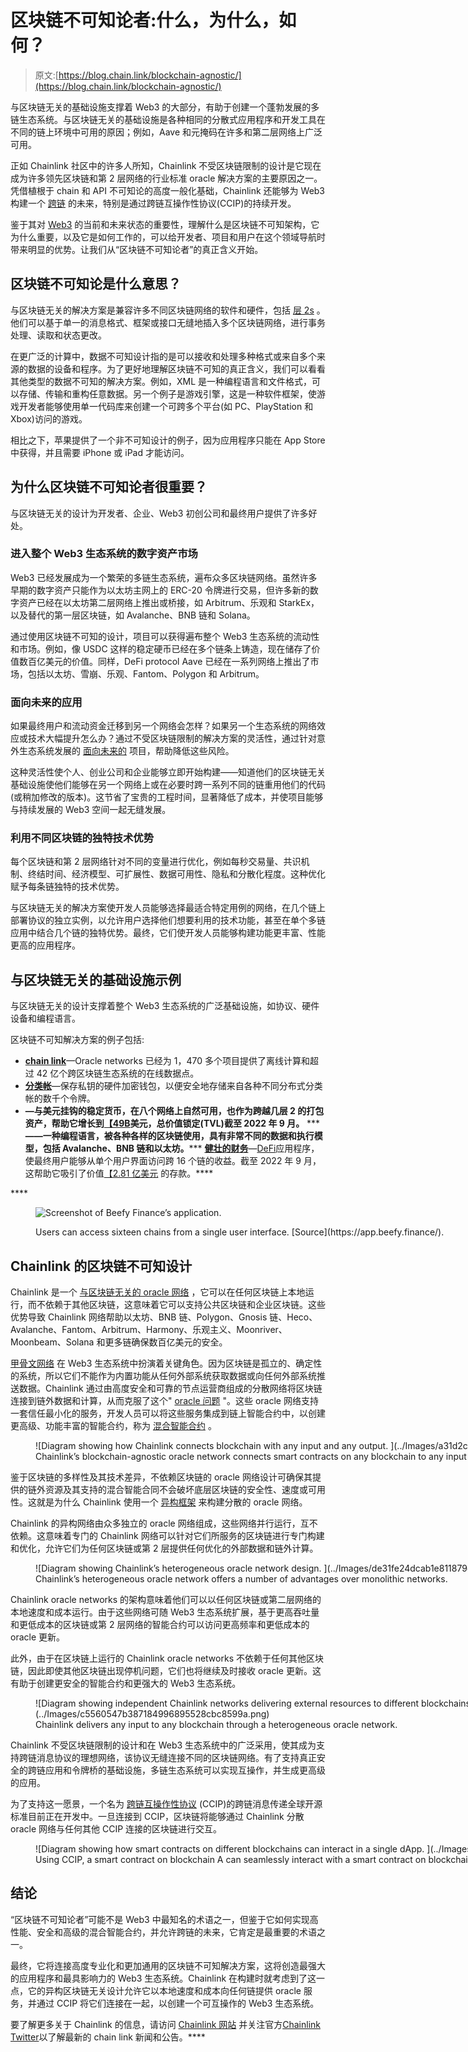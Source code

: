 # 区块链不可知论者:什么，为什么，如何？

> 原文:[https://blog.chain.link/blockchain-agnostic/](https://blog.chain.link/blockchain-agnostic/)

与区块链无关的基础设施支撑着 Web3 的大部分，有助于创建一个蓬勃发展的多链生态系统。与区块链无关的基础设施是各种相同的分散式应用程序和开发工具在不同的链上环境中可用的原因；例如，Aave 和元掩码在许多[](https://blog.chain.link/what-is-blockchain/)和第二层网络上广泛可用。

正如 Chainlink 社区中的许多人所知，Chainlink 不受区块链限制的设计是它现在成为许多领先区块链和第 2 层网络的行业标准 oracle 解决方案的主要原因之一。凭借植根于 chain 和 API 不可知论的高度一般化基础，Chainlink 还能够为 Web3 构建一个 [跨链](https://chain.link/cross-chain) 的未来，特别是通过跨链互操作性协议(CCIP)的持续开发。

鉴于其对 [Web3](https://chain.link/education/web3) 的当前和未来状态的重要性，理解什么是区块链不可知架构，它为什么重要，以及它是如何工作的，可以给开发者、项目和用户在这个领域导航时带来明显的优势。让我们从“区块链不可知论者”的真正含义开始。

## 区块链不可知论是什么意思？

与区块链无关的解决方案是兼容许多不同区块链网络的软件和硬件，包括 [层 2s](https://blog.chain.link/what-is-a-layer-2/) 。他们可以基于单一的消息格式、框架或接口无缝地插入多个区块链网络，进行事务处理、读取和状态更改。

在更广泛的计算中，数据不可知设计指的是可以接收和处理多种格式或来自多个来源的数据的设备和程序。为了更好地理解区块链不可知的真正含义，我们可以看看其他类型的数据不可知的解决方案。例如，XML 是一种编程语言和文件格式，可以存储、传输和重构任意数据。另一个例子是游戏引擎，这是一种软件框架，使游戏开发者能够使用单一代码库来创建一个可跨多个平台(如 PC、PlayStation 和 Xbox)访问的游戏。

相比之下，苹果提供了一个非不可知设计的例子，因为应用程序只能在 App Store 中获得，并且需要 iPhone 或 iPad 才能访问。

## 为什么区块链不可知论者很重要？

与区块链无关的设计为开发者、企业、Web3 初创公司和最终用户提供了许多好处。

### 进入整个 Web3 生态系统的数字资产市场

Web3 已经发展成为一个繁荣的多链生态系统，遍布众多区块链网络。虽然许多早期的数字资产只能作为以太坊主网上的 ERC-20 令牌进行交易，但许多新的数字资产已经在以太坊第二层网络上推出或桥接，如 Arbitrum、乐观和 StarkEx，以及替代的第一层区块链，如 Avalanche、BNB 链和 Solana。

通过使用区块链不可知的设计，项目可以获得遍布整个 Web3 生态系统的流动性和市场。例如，像 USDC 这样的稳定硬币已经在多个链条上铸造，现在储存了价值数百亿美元的价值。同样，DeFi protocol Aave 已经在一系列网络上推出了市场，包括以太坊、雪崩、乐观、Fantom、Polygon 和 Arbitrum。

### 面向未来的应用

如果最终用户和流动资金迁移到另一个网络会怎样？如果另一个生态系统的网络效应或技术大幅提升怎么办？通过不受区块链限制的解决方案的灵活性，通过针对意外生态系统发展的 [面向未来的](https://chain.link/resources/enterprise-blockchain-strategy) 项目，帮助降低这些风险。

这种灵活性使个人、创业公司和企业能够立即开始构建——知道他们的区块链无关基础设施使他们能够在另一个网络上或在必要时跨一系列不同的链重用他们的代码(或稍加修改的版本)。这节省了宝贵的工程时间，显著降低了成本，并使项目能够与持续发展的 Web3 空间一起无缝发展。

### 利用不同区块链的独特技术优势

每个区块链和第 2 层网络针对不同的变量进行优化，例如每秒交易量、共识机制、终结时间、经济模型、可扩展性、数据可用性、隐私和分散化程度。这种优化赋予每条链独特的技术优势。

与区块链无关的解决方案使开发人员能够选择最适合特定用例的网络，在几个链上部署协议的独立实例，以允许用户选择他们想要利用的技术功能，甚至在单个多链应用中结合几个链的独特优势。最终，它们使开发人员能够构建功能更丰富、性能更高的应用程序。

## 与区块链无关的基础设施示例

与区块链无关的设计支撑着整个 Web3 生态系统的广泛基础设施，如协议、硬件设备和编程语言。

区块链不可知解决方案的例子包括:

*   [**chain link**](https://chain.link/)—Oracle networks 已经为 1，470 多个项目提供了离线计算和超过 42 亿个跨区块链生态系统的在线数据点。
*   [**分类帐**](https://www.ledger.com/)—保存私钥的硬件加密钱包，以便安全地存储来自各种不同分布式分类帐的数千个令牌。
*   [](https://www.circle.com/en/usdc)**—与美元挂钩的稳定货币，在八个网络上自然可用，也作为跨越几层 2 的打包资产，帮助它增长到[【49B](https://defillama.com/stablecoin/usd-coin)美元，总价值锁定(TVL)截至 2022 年 9 月。**
***   [](https://soliditylang.org/)**——一种编程语言，被各种各样的区块链使用，具有非常不同的数据和执行模型，包括 Avalanche、BNB 链和以太坊。*****   [**健壮的财务**](https://app.beefy.finance/)—[DeFi](https://chain.link/education/defi)应用程序，使最终用户能够从单个用户界面访问跨 16 个链的收益。截至 2022 年 9 月，这帮助它吸引了价值[【2.81 亿美元](https://defillama.com/protocol/beefy) 的存款。**** 

 ****<figure id="attachment_4523" aria-describedby="caption-attachment-4523" style="width: 929px" class="wp-caption aligncenter">![Screenshot of Beefy Finance’s application.](../Images/be9688b64ff07f0557d008bb2adaea1d.png)

<figcaption id="caption-attachment-4523" class="wp-caption-text">Users can access sixteen chains from a single user interface. [Source](https://app.beefy.finance/).</figcaption>

</figure>

## Chainlink 的区块链不可知设计

Chainlink 是一个 [与区块链无关的 oracle 网络](https://blog.chain.link/chainlinks-blockchain-agnostic-design/) ，它可以在任何区块链上本地运行，而不依赖于其他区块链，这意味着它可以支持公共区块链和企业区块链。这些优势导致 Chainlink 网络帮助以太坊、BNB 链、Polygon、Gnosis 链、Heco、Avalanche、Fantom、Arbitrum、Harmony、乐观主义、Moonriver、Moonbeam、Solana 和更多链确保数百亿美元的安全。

[甲骨文网络](https://chain.link/education/blockchain-oracles) 在 Web3 生态系统中扮演着关键角色。因为区块链是孤立的、确定性的系统，所以它们不能作为内置功能从任何外部系统获取数据或向任何外部系统推送数据。Chainlink 通过由高度安全和可靠的节点运营商组成的分散网络将区块链连接到链外数据和计算，从而克服了这个" [oracle 问题](https://blog.chain.link/what-is-the-blockchain-oracle-problem/) "。这些 oracle 网络支持一套信任最小化的服务，开发人员可以将这些服务集成到链上智能合约中，以创建更高级、功能丰富的智能合约，称为 [混合智能合约](https://blog.chain.link/hybrid-smart-contracts-explained/) 。

<figure id="attachment_4524" aria-describedby="caption-attachment-4524" style="width: 1024px" class="wp-caption aligncenter">![Diagram showing how Chainlink connects blockchain with any input and any output. ](../Images/a31d2c9be7d35d887cf930fd131f9aa3.png)

<figcaption id="caption-attachment-4524" class="wp-caption-text">Chainlink’s blockchain-agnostic oracle network connects smart contracts on any blockchain to any input and output.</figcaption>

</figure>

鉴于区块链的多样性及其技术差异，不依赖区块链的 oracle 网络设计可确保其提供的链外资源及其支持的混合智能合同不会破坏底层区块链的安全性、速度或可用性。这就是为什么 Chainlink 使用一个 [异构框架](https://blog.chain.link/how-chainlink-supports-any-off-chain-data-resource-and-computation/) 来构建分散的 oracle 网络。

Chainlink 的异构网络由众多独立的 oracle 网络组成，这些网络并行运行，互不依赖。这意味着专门的 Chainlink 网络可以针对它们所服务的区块链进行专门构建和优化，允许它们为任何区块链或第 2 层提供任何优化的外部数据和链外计算。 

<figure id="attachment_1615" aria-describedby="caption-attachment-1615" style="width: 1024px" class="wp-caption aligncenter">![Diagram showing Chainlink’s heterogeneous oracle network design. ](../Images/de31fe24dcab1e811879d7ccb436c286.png)

<figcaption id="caption-attachment-1615" class="wp-caption-text">Chainlink’s heterogeneous oracle network offers a number of advantages over monolithic networks.</figcaption>

</figure>

Chainlink oracle networks 的架构意味着他们可以以任何区块链或第二层网络的本地速度和成本运行。由于这些网络可随 Web3 生态系统扩展，基于更高吞吐量和更低成本的区块链或第 2 层网络的智能合约可以访问更高频率和更低成本的 oracle 更新。

此外，由于在区块链上运行的 Chainlink oracle networks 不依赖于任何其他区块链，因此即使其他区块链出现停机问题，它们也将继续及时接收 oracle 更新。这有助于创建更安全的智能合约和更强大的 Web3 生态系统。

<figure id="attachment_4527" aria-describedby="caption-attachment-4527" style="width: 1024px" class="wp-caption aligncenter">![Diagram showing independent Chainlink networks delivering external resources to different blockchains.](../Images/c5560547b387184996895528cbc8599a.png)

<figcaption id="caption-attachment-4527" class="wp-caption-text">Chainlink delivers any input to any blockchain through a heterogeneous oracle network.</figcaption>

</figure>

Chainlink 不受区块链限制的设计和在 Web3 生态系统中的广泛采用，使其成为支持跨链消息协议的理想网络，该协议无缝连接不同的区块链网络。有了支持真正安全的跨链应用和令牌桥的基础设施，多链生态系统可以实现互操作，并生成更高级的应用。

为了支持这一愿景，一个名为 [跨链互操作性协议](https://blog.chain.link/introducing-the-cross-chain-interoperability-protocol-ccip/) (CCIP)的跨链消息传递全球开源标准目前正在开发中。一旦连接到 CCIP，区块链将能够通过 Chainlink 分散 oracle 网络与任何其他 CCIP 连接的区块链进行交互。

<figure id="attachment_4528" aria-describedby="caption-attachment-4528" style="width: 1024px" class="wp-caption aligncenter">![Diagram showing how smart contracts on different blockchains can interact in a single dApp. ](../Images/157ae4bef9aed08f17b5a7431867a009.png)

<figcaption id="caption-attachment-4528" class="wp-caption-text">Using CCIP, a smart contract on blockchain A can seamlessly interact with a smart contract on blockchain B, all within a single unified application.</figcaption>

</figure>

## 结论

“区块链不可知论者”可能不是 Web3 中最知名的术语之一，但鉴于它如何实现高性能、安全和高级的混合智能合约，并允许跨链的未来，它肯定是最重要的术语之一。

最终，它将连接高度专业化和更加通用的区块链不可知解决方案，这将创造最强大的应用程序和最具影响力的 Web3 生态系统。Chainlink 在构建时就考虑到了这一点，它的异构区块链无关设计允许它以本地速度和成本向任何链提供 oracle 服务，并通过 CCIP 将它们连接在一起，以创建一个可互操作的 Web3 生态系统。

要了解更多关于 Chainlink 的信息，请访问 [Chainlink 网站](https://slack-redir.net/link?url=https%3A%2F%2Fchain.link) 并关注官方[Chainlink Twitter](https://twitter.com/chainlink)以了解最新的 chain link 新闻和公告。****